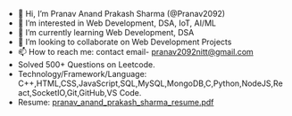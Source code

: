 - 👋 Hi, I’m Pranav Anand Prakash Sharma (@Pranav2092)
- 👀 I’m interested in Web Development, DSA, IoT, AI/ML 
- 🌱 I’m currently learning Web Development, DSA
- 💞️ I’m looking to collaborate on Web Development Projects
- 📫 How to reach me: contact email- pranav2092nitt@gmail.com
- Solved 500+ Questions on Leetcode.
- Technology/Framework/Language: C++,HTML,CSS,JavaScript,SQL,MySQL,MongoDB,C,Python,NodeJS,React,SocketIO,Git,GitHub,VS Code.
- Resume: [pranav_anand_prakash_sharma_resume.pdf](https://github.com/user-attachments/files/17606801/pranav_anand_prakash_sharma_resume.pdf)


<!---
Pranav2092/Pranav2092 is a ✨ special ✨ repository because its `README.md` (this file) appears on your GitHub profile.
You can click the Preview link to take a look at your changes.
--->

